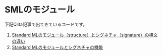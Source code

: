# SMLのモジュール

下記Qiita記事で出てきているコードです。

1. [Standard MLのモジュール（structure）とシグネチャ（signature）の構文の違い](https://qiita.com/keita44_f4/items/399eb270b9261ae1330c)
2. [Standard MLのモジュールとシグネチャの機能](https://qiita.com/keita44_f4/items/ee723b4211e098d607b0)
